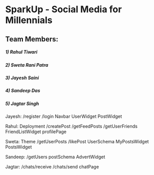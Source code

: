 # SparkUp -  Social Media for Millennials
## Team Members: 
##### 1) Rahul Tiwari
##### 2) Sweta Rani Patra
##### 3) Jayesh Saini
##### 4) Sandeep Das
##### 5) Jagtar Singh

Jayesh:
/register
/login
Navbar
UserWidget
PostWidget

Rahul:
Deployment
/createPost
/getFeedPosts
/getUserFriends
FriendListWidget
profilePage

Sweta:
Theme
/getUserPosts
/likePost
UserSchema
MyPostsWidget
PostsWidget

Sandeep:
/getUsers
postSchema
AdvertWidget

Jagtar:
/chats/receive
/chats/send
chatPage
